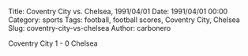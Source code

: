 Title: Coventry City vs. Chelsea, 1991/04/01
Date: 1991/04/01 00:00
Category: sports
Tags: football, football scores, Coventry City, Chelsea
Slug: coventry-city-vs-chelsea
Author: carbonero


Coventry City 1 - 0 Chelsea
